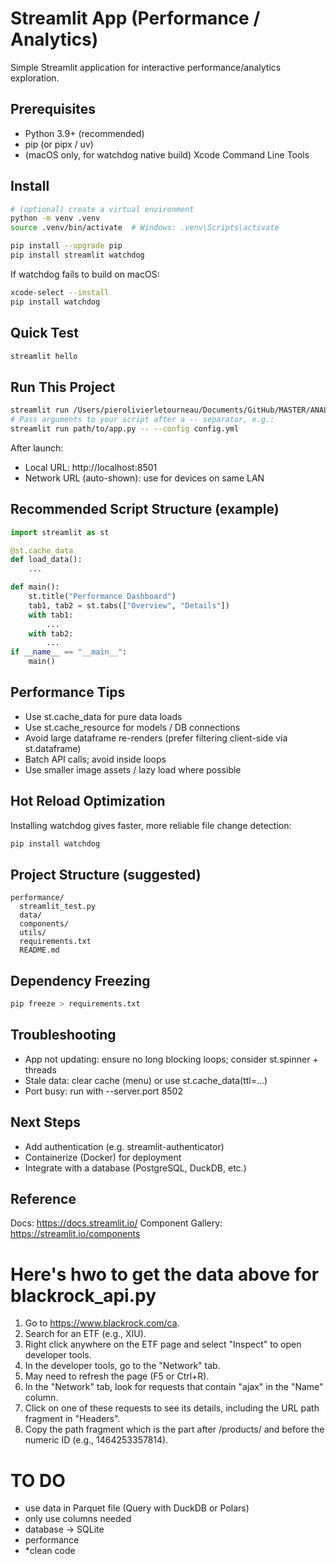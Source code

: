 # Streamlit App (Performance / Analytics)

Simple Streamlit application for interactive performance/analytics exploration.

## Prerequisites
- Python 3.9+ (recommended)
- pip (or pipx / uv)
- (macOS only, for watchdog native build) Xcode Command Line Tools

## Install
```bash
# (optional) create a virtual environment
python -m venv .venv
source .venv/bin/activate  # Windows: .venv\Scripts\activate

pip install --upgrade pip
pip install streamlit watchdog
```

If watchdog fails to build on macOS:
```bash
xcode-select --install
pip install watchdog
```

## Quick Test
```bash
streamlit hello
```

## Run This Project
```bash
streamlit run /Users/pierolivierletourneau/Documents/GitHub/MASTER/ANALYTIQUE/streamlit/Hello.py
# Pass arguments to your script after a -- separator, e.g.:
streamlit run path/to/app.py -- --config config.yml
```

After launch:
- Local URL: http://localhost:8501
- Network URL (auto-shown): use for devices on same LAN

## Recommended Script Structure (example)
```python
import streamlit as st

@st.cache_data
def load_data():
    ...

def main():
    st.title("Performance Dashboard")
    tab1, tab2 = st.tabs(["Overview", "Details"])
    with tab1:
        ...
    with tab2:
        ...
if __name__ == "__main__":
    main()
```

## Performance Tips
- Use st.cache_data for pure data loads
- Use st.cache_resource for models / DB connections
- Avoid large dataframe re-renders (prefer filtering client-side via st.dataframe)
- Batch API calls; avoid inside loops
- Use smaller image assets / lazy load where possible

## Hot Reload Optimization
Installing watchdog gives faster, more reliable file change detection:
```bash
pip install watchdog
```

## Project Structure (suggested)
```
performance/
  streamlit_test.py
  data/
  components/
  utils/
  requirements.txt
  README.md
```

## Dependency Freezing
```bash
pip freeze > requirements.txt
```

## Troubleshooting
- App not updating: ensure no long blocking loops; consider st.spinner + threads
- Stale data: clear cache (menu) or use st.cache_data(ttl=...)
- Port busy: run with --server.port 8502

## Next Steps
- Add authentication (e.g. streamlit-authenticator)
- Containerize (Docker) for deployment
- Integrate with a database (PostgreSQL, DuckDB, etc.)

## Reference
Docs: https://docs.streamlit.io/
Component Gallery: https://streamlit.io/components


# Here's hwo to get the data above for blackrock_api.py
1. Go to https://www.blackrock.com/ca.
2. Search for an ETF (e.g., XIU).
3. Right click anywhere on the ETF page and select "Inspect" to open developer tools.
4. In the developer tools, go to the "Network" tab.
5. May need to refresh the page (F5 or Ctrl+R).
6. In the "Network" tab, look for requests that contain "ajax" in the "Name" column.
7. Click on one of these requests to see its details, including the URL path fragment in "Headers".
8. Copy the path fragment which is the part after /products/ and before the numeric ID (e.g., 1464253357814).


# TO DO
- use data in Parquet file (Query with DuckDB or Polars)
- only use columns needed
- database -> SQLite
- performance
- *clean code